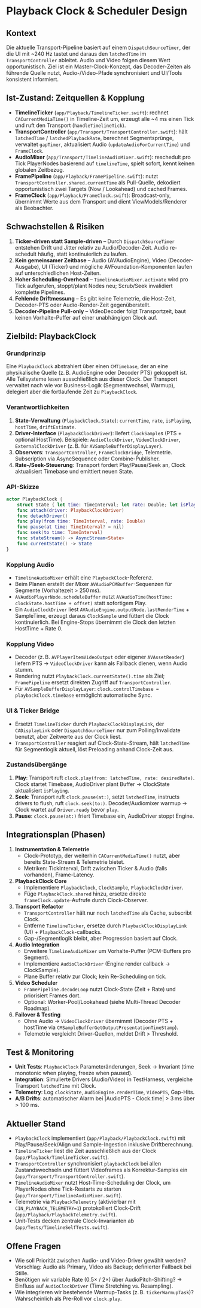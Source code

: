 # Playback Clock & Scheduler Design

## Kontext
Die aktuelle Transport-Pipeline basiert auf einem `DispatchSourceTimer`, der die UI mit ~240 Hz tastet und daraus den `latchedTime` im `TransportController` ableitet. Audio und Video folgen diesem Wert opportunistisch. Ziel ist ein Master-Clock-Konzept, das Decoder-Zeiten als führende Quelle nutzt, Audio-/Video-Pfade synchronisiert und UI/Tools konsistent informiert.

## Ist-Zustand: Zeitquellen & Kopplung
- **TimelineTicker** (`app/Playback/TimelineTicker.swift`): rechnet `CACurrentMediaTime()` in Timeline-Zeit um, erzeugt alle ~4 ms einen Tick und ruft den Transport (`handleTimelineTick`).
- **TransportController** (`app/Transport/TransportController.swift`): hält `latchedTime` / `latchedPlaybackRate`, berechnet Segmentsprünge, verwaltet `gapTimer`, aktualisiert Audio (`updateAudioForCurrentTime`) und `FrameClock`.
- **AudioMixer** (`app/Transport/TimelineAudioMixer.swift`): reschedult pro Tick PlayerNodes basierend auf `timelineTime`, spielt sofort, kennt keinen globalen Zeitbezug.
- **FramePipeline** (`app/Playback/FramePipeline.swift`): nutzt `TransportController.shared.currentTime` als Pull-Quelle, dekodiert opportunistisch zwei Targets (Now / Lookahead) und cached Frames.
- **FrameClock** (`app/Playback/FrameClock.swift`): Broadcast-only, übernimmt Werte aus dem Transport und dient ViewModels/Renderer als Beobachter.

## Schwachstellen & Risiken
1. **Ticker-driven statt Sample-driven** – Durch `DispatchSourceTimer` entstehen Drift und Jitter relativ zu Audio/Decoder-Zeit. Audio re-schedult häufig, statt kontinuierlich zu laufen.
2. **Kein gemeinsamer Zeitbase** – Audio (AVAudioEngine), Video (Decoder-Ausgabe), UI (Ticker) und mögliche AVFoundation-Komponenten laufen auf unterschiedlichen Host-Zeiten.
3. **Hoher Scheduling-Overhead** – `TimelineAudioMixer.activate` wird pro Tick aufgerufen, stoppt/plant Nodes neu; Scrub/Seek invalidiert komplette Pipelines.
4. **Fehlende Driftmessung** – Es gibt keine Telemetrie, die Host-Zeit, Decoder-PTS oder Audio-Render-Zeit gegenüberstellt.
5. **Decoder-Pipeline Pull-only** – VideoDecoder folgt Transportzeit, baut keinen Vorhalte-Puffer auf einer unabhängigen Clock auf.

## Zielbild: PlaybackClock
### Grundprinzip
Eine `PlaybackClock` abstrahiert über einen `CMTimebase`, der an eine physikalische Quelle (z. B. AudioEngine oder Decoder PTS) gekoppelt ist. Alle Teilsysteme lesen ausschließlich aus dieser Clock. Der Transport verwaltet nach wie vor Business-Logik (Segmentwechsel, Warmup), delegiert aber die fortlaufende Zeit zu `PlaybackClock`.

### Verantwortlichkeiten
1. **State-Verwaltung** (`PlaybackClock.State`): `currentTime`, `rate`, `isPlaying`, `hostTime`, `driftEstimate`.
2. **Driver-Interface** (`PlaybackClockDriver`): liefert `ClockSample`s (PTS + optional HostTime). Beispiele: `AudioClockDriver`, `VideoClockDriver`, `ExternalClockDriver` (z. B. für `AVSampleBufferDisplayLayer`).
3. **Observers**: `TransportController`, `FrameClockBridge`, Telemetrie. Subscription via AsyncSequence oder Combine-Publisher.
4. **Rate-/Seek-Steuerung**: Transport fordert Play/Pause/Seek an, Clock aktualisiert Timebase und emittiert neuen State.

### API-Skizze
```swift
actor PlaybackClock {
    struct State { let time: TimeInterval; let rate: Double; let isPlaying: Bool; let hostTime: UInt64; let drift: TimeInterval }
    func attach(driver: PlaybackClockDriver)
    func detachDriver()
    func play(from time: TimeInterval, rate: Double)
    func pause(at time: TimeInterval? = nil)
    func seek(to time: TimeInterval)
    func stateStream() -> AsyncStream<State>
    func currentState() -> State
}
```

### Kopplung Audio
- `TimelineAudioMixer` erhält eine `PlaybackClock`-Referenz.
- Beim Planen erstellt der Mixer `AVAudioPCMBuffer`-Sequenzen für Segmente (Vorhaltezeit > 250 ms).
- `AVAudioPlayerNode.scheduleBuffer` nutzt `AVAudioTime(hostTime: clockState.hostTime + offset)` statt sofortigem Play.
- Ein `AudioClockDriver` liest `AVAudioEngine.outputNode.lastRenderTime` + SampleTime, erzeugt daraus `ClockSample` und füttert die Clock kontinuierlich. Bei Engine-Stops übernimmt die Clock den letzten HostTime + Rate 0.

### Kopplung Video
- Decoder (z. B. `AVPlayerItemVideoOutput` oder eigener `AVAssetReader`) liefern PTS → `VideoClockDriver` kann als Fallback dienen, wenn Audio stumm.
- Rendering nutzt `PlaybackClock.currentState().time` als Ziel; `FramePipeline` ersetzt direkten Zugriff auf `TransportController`.
- Für `AVSampleBufferDisplayLayer`: `clock.controlTimebase = playbackClock.timebase` ermöglicht automatische Sync.

### UI & Ticker Bridge
- Ersetzt `TimelineTicker` durch `PlaybackClockDisplayLink`, der `CADisplayLink` oder `DispatchSourceTimer` nur zum Polling/Invalidate benutzt, aber Zeitwerte aus der Clock liest.
- `TransportController` reagiert auf Clock-State-Stream, hält `latchedTime` für Segmentlogik aktuell, löst Preloading anhand Clock-Zeit aus.

### Zustandsübergänge
1. **Play**: Transport ruft `clock.play(from: latchedTime, rate: desiredRate)`. Clock startet Timebase, AudioDriver plant Buffer → ClockState aktualisiert `isPlaying`.
2. **Seek**: Transport ruft `clock.pause(at:)`, setzt `latchedTime`, instructs drivers to flush, ruft `clock.seek(to:)`. Decoder/Audiomixer warmup → Clock wartet auf `Driver.ready` bevor `play`.
3. **Pause**: `clock.pause(at:)` friert Timebase ein, AudioDriver stoppt Engine.

## Integrationsplan (Phasen)
1. **Instrumentation & Telemetrie**
   - Clock-Prototyp, der weiterhin `CACurrentMediaTime()` nutzt, aber bereits State-Stream & Telemetrie bietet.
   - Metriken: TickInterval, Drift zwischen Ticker & Audio (falls vorhanden), Frame-Latency.
2. **PlaybackClock Core**
   - Implementiere `PlaybackClock`, `ClockSample`, `PlaybackClockDriver`.
   - Füge `PlaybackClock.shared` hinzu, ersetze direkte `frameClock.update`-Aufrufe durch Clock-Observer.
3. **Transport Refactor**
   - `TransportController` hält nur noch `latchedTime` als Cache, subscribt Clock.
   - Entferne `TimelineTicker`, ersetze durch `PlaybackClockDisplayLink` (UI) + `PlaybackClock`-callbacks.
   - Gap-/Segmentlogik bleibt, aber Progression basiert auf Clock.
4. **Audio Integration**
   - Erweitere `TimelineAudioMixer` um Vorhalte-Puffer (PCM-Buffers pro Segment).
   - Implementiere `AudioClockDriver` (Engine render callback → ClockSample).
   - Plane Buffer relativ zur Clock; kein Re-Scheduling on tick.
5. **Video Scheduler**
   - `FramePipeline.decodeLoop` nutzt Clock-State (Zeit + Rate) und priorisiert Frames dort.
   - Optional: Worker-Pool/Lookahead (siehe Multi-Thread Decoder Roadmap).
6. **Failover & Testing**
   - Ohne Audio → `VideoClockDriver` übernimmt (Decoder PTS + hostTime via `CMSampleBufferGetOutputPresentationTimeStamp`).
   - Telemetrie vergleicht Driver-Quellen, meldet Drift > Threshold.

## Test & Monitoring
- **Unit Tests**: `PlaybackClock` Parameteränderungen, Seek -> Invariant (time monotonic when playing, freeze when paused).
- **Integration**: Simulierte Drivers (Audio/Video) in TestHarness, vergleiche Transport `latchedTime` mit Clock.
- **Telemetry**: Log `clockState`, `AudioEngine.renderTime`, `VideoPTS`, Gap-Hits.
- **A/B Drifts**: automatischer Alarm bei |AudioPTS - Clock.time| > 3 ms über > 100 ms.

## Aktueller Stand
- `PlaybackClock` implementiert (`app/Playback/PlaybackClock.swift`) mit Play/Pause/Seek/Align und Sample-Ingestion inklusive Driftberechnung.
- `TimelineTicker` liest die Zeit ausschließlich aus der Clock (`app/Playback/TimelineTicker.swift`).
- `TransportController` synchronisiert `playbackClock` bei allen Zustandswechseln und füttert Videoframes als Korrektur-Samples ein (`app/Transport/TransportController.swift`).
- `TimelineAudioMixer` nutzt Host-Time-Scheduling der Clock, um PlayerNodes ohne Tick-Restarts zu starten (`app/Transport/TimelineAudioMixer.swift`).
- Telemetrie via `PlaybackTelemetry` (aktivierbar mit `CIN_PLAYBACK_TELEMETRY=1`) protokolliert Clock-Drift (`app/Playback/PlaybackTelemetry.swift`).
- Unit-Tests decken zentrale Clock-Invarianten ab (`app/Tests/TimelineSelfTests.swift`).

## Offene Fragen
- Wie soll Priorität zwischen Audio- und Video-Driver gewählt werden? Vorschlag: Audio als Primary, Video als Backup; definierter Fallback bei Stille.
- Benötigen wir variable Rate (0.5× / 2×) über AudioPitch-Shifting? → Einfluss auf `AudioClockDriver` (Time Stretching vs. Resampling).
- Wie integrieren wir bestehende Warmup-Tasks (z. B. `tickerWarmupTask`)? Wahrscheinlich als Pre-Roll vor `clock.play`.
